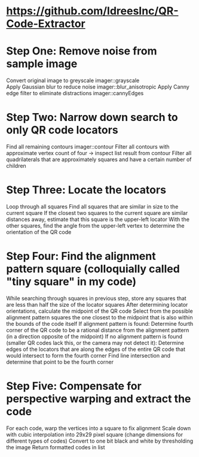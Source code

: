 # https://github.com/IdreesInc/QR-Code-Extractor

# Step One: Remove noise from sample image
Convert original image to greyscale  imager::grayscale         
Apply Gaussian blur to reduce noise imager::blur_anisotropic
Apply Canny edge filter to eliminate distractions  imager::cannyEdges

# Step Two: Narrow down search to only QR code locators
Find all remaining contours  imager::contour
Filter all contours with approximate vertex count of four -> inspect list result from contour
Filter all quadrilaterals that are approximately squares and have a certain number of children

# Step Three: Locate the locators
Loop through all squares
Find all squares that are similar in size to the current square
If the closest two squares to the current square are similar distances away, estimate that this square is the upper-left locator
With the other squares, find the angle from the upper-left vertex to determine the orientation of the QR code

# Step Four: Find the alignment pattern square (colloquially called "tiny square" in my code)
While searching through squares in previous step, store any squares that are less than half the size of the locator squares
After determining locator orientations, calculate the midpoint of the QR code
Select from the possible alignment pattern squares the one closest to the midpoint that is also within the bounds of the code itself
If alignment pattern is found:
Determine fourth corner of the QR code to be a rational distance from the alignment pattern (in a direction opposite of the midpoint)
If no alignment pattern is found (smaller QR codes lack this, or the camera may not detect it):
Determine edges of the locators that are along the edges of the entire QR code that would intersect to form the fourth corner
Find line intersection and determine that point to be the fourth corner

# Step Five: Compensate for perspective warping and extract the code
For each code, warp the vertices into a square to fix alignment
Scale down with cubic interpolation into 29x29 pixel square (change dimensions for different types of codes)
Convert to one bit black and white by thresholding the image
Return formatted codes in list
